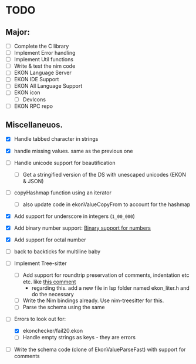 # TODO

## Major:

- [ ] Complete the C library
- [ ] Implement Error handling
- [ ] Implement Util functions
- [ ] Write & test the nim code
- [ ] EKON Language Server
- [ ] EKON IDE Support
- [ ] EKON All Language Support
- [ ] EKON icon
    - [ ] DevIcons
- [ ] EKON RPC repo

## Miscellaneuos. 

- [x] Handle tabbed character in strings
- [x] handle missing values. same as the previous one 
- [ ] Handle unicode support for beautification
    - [ ] Get a stringified version of the DS with unescaped unicodes (EKON & JSON)
- [ ] copyHashmap function using an iterator
    - [ ] also update code in ekonValueCopyFrom to account for the hashmap 
- [x] Add support for underscore in integers (`1_00_000`)
- [x] Add binary number support: [Binary support for numbers](https://stackoverflow.com/a/13107)
- [x] Add support for octal number
- [ ] back to backticks for multiline baby
- [ ] Implement Tree-sitter
    - [ ] Add support for roundtrip preservation of comments, indentation etc etc.
         like [this comment](https://www.reddit.com/r/ProgrammingLanguages/comments/kevu2c/ekon_a_sane_json_alternative_need_strong/gg72hi0?utm_source=share&utm_medium=web2x&context=3)
        - regarding this. add a new file in lsp folder named ekon_liter.h and do the necessary 
    - [ ] Write the Nim bindings already. Use nim-treesitter for this.
    - [ ] Parse the schema using the same
- [ ] Errors to look out for:
    - [x] ekonchecker/fail20.ekon
    - [ ] Handle empty strings as keys - they are errors

- [ ] Write the schema code (clone of EkonValueParseFast) with support for comments


 

